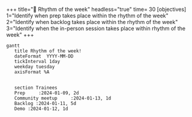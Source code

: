+++
title="🥁 Rhythm of the week"
headless="true"
time= 30
[objectives]
    1="Identify when prep takes place within the rhythm of the week"
    2="Identify when backlog takes place within the rhythm of the week"
    3="Identify when the in-person session takes place within rhythm of the week"
+++

```mermaid
gantt
   title Rhythm of the week!
   dateFormat  YYYY-MM-DD
   tickInterval 1day
   weekday tuesday
   axisFormat %A


   section Trainees
   Prep     :2024-01-09, 2d
   Community meetup     :2024-01-13, 1d
   Backlog :2024-01-11, 5d
   Demo :2024-01-12, 1d
```
